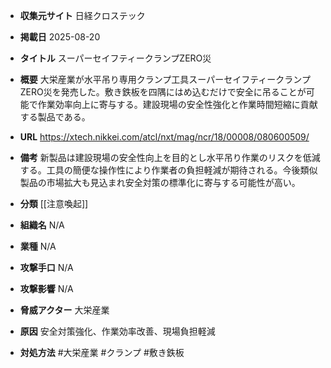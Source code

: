 - **収集元サイト**
日経クロステック

- **掲載日**
2025-08-20

- **タイトル**
スーパーセイフティークランプZERO災

- **概要**
大栄産業が水平吊り専用クランプ工具スーパーセイフティークランプZERO災を発売した。敷き鉄板を四隅にはめ込むだけで安全に吊ることが可能で作業効率向上に寄与する。建設現場の安全性強化と作業時間短縮に貢献する製品である。

- **URL**
https://xtech.nikkei.com/atcl/nxt/mag/ncr/18/00008/080600509/

- **備考**
新製品は建設現場の安全性向上を目的とし水平吊り作業のリスクを低減する。工具の簡便な操作性により作業者の負担軽減が期待される。今後類似製品の市場拡大も見込まれ安全対策の標準化に寄与する可能性が高い。

- **分類**
[[注意喚起]]

- **組織名**
N/A

- **業種**
N/A

- **攻撃手口**
N/A

- **攻撃影響**
N/A

- **脅威アクター**
大栄産業

- **原因**
安全対策強化、作業効率改善、現場負担軽減

- **対処方法**
#大栄産業 #クランプ #敷き鉄板
